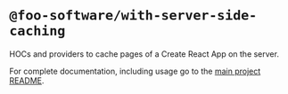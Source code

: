# `@foo-software/with-server-side-caching`

HOCs and providers to cache pages of a Create React App on the server.

For complete documentation, including usage go to the [main project README](https://github.com/foo-software/create-react-app-server).
